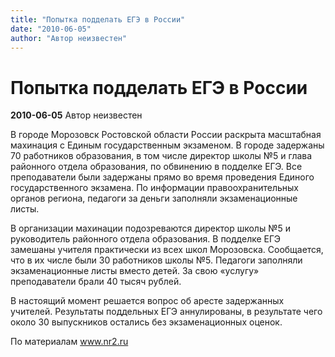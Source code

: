 ```yaml
---
title: "Попытка подделать ЕГЭ в России"
date: "2010-06-05"
author: "Автор неизвестен"
---
```


# Попытка подделать ЕГЭ в России

**2010-06-05** Автор неизвестен

В городе Морозовск Ростовской области России раскрыта масштабная махинация с Единым государственным экзаменом. В городе задержаны 70 работников образования, в том числе директор школы №5 и глава районного отдела образования, по обвинению в подделке ЕГЭ. Все преподаватели были задержаны прямо во время проведения Единого государственного экзамена. По информации правоохранительных органов региона, педагоги за деньги заполняли экзаменационные листы.

В организации махинации подозреваются директор школы №5 и руководитель районного отдела образования. В подделке ЕГЭ замешаны учителя практически из всех школ Морозовска. Сообщается, что в их числе были 30 работников школы №5. Педагоги заполняли экзаменационные листы вместо детей. За свою «услугу» преподаватели брали 40 тысяч рублей.

В настоящий момент решается вопрос об аресте задержанных учителей. Результаты поддельных ЕГЭ аннулированы, в результате чего около 30 выпускников остались без экзаменационных оценок.

По материалам www.nr2.ru